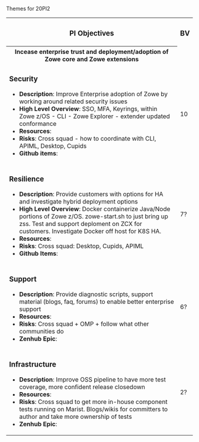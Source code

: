 Themes for 20PI2 

<table>
        <tr>
            <th><h3>PI Objectives</h3></th>
            <th><h3>BV</h3></th>
        </tr>
        <tr>
            <th>Incease enterprise trust and deployment/adoption of Zowe core and Zowe extensions</h2></th>
        </tr>
        <tr>
            <td><h3>Security</h3> 
            <ul>
                <li><b>Description</b>: Improve Enterprise adoption of Zowe by working around related security issues</li>
                <li><b>High Level Overview</b>: SSO, MFA, Keyrings, within Zowe z/OS - CLI - Zowe Explorer - extender  updated conformance</li>
                <li><b>Resources</b>: </li>
                <li><b>Risks</b>: Cross squad - how to coordinate with CLI, APIML, Desktop, Cupids</li>
                <li><b>Github items</b>:</li> 
</li>
            </ul>
            </td>
            <td>10</td>
        </tr>
        <tr>
            <td><h3>Resilience</h3> 
            <ul>
                <li><b>Description</b>: Provide customers with options for HA and investigate hybrid deployment options</li>
                <li><b>High Level Overview</b>: Docker containerize Java/Node portions of Zowe z/OS.  zowe-start.sh to just bring up zss.  Test and support deploment on ZCX for customers. Investigate Docker off host for K8S HA. </li>
                <li><b>Resources</b>: </li>
                <li><b>Risks</b>: Cross squad:  Desktop, Cupids, APIML </li>
                <li><b>Github Items</b>: </li>
            </ul>
            </td>
            <td>7? </td>
        </tr>
        <tr>
            <td><h3>Support</h3> 
            <ul>
                <li><b>Description</b>: Provide diagnostic scripts, support material (blogs, faq, forums) to enable better enterprise support</li>
                <li><b>Resources</b>: </li>
                <li><b>Risks</b>: Cross squad + OMP + follow what other communities do</li>
                <li><b>Zenhub Epic</b>: </li>
            </ul>
            </td>
            <td>6? </td>
        </tr>
        <tr>
            <td><h3>Infrastructure</h3> 
            <ul>
                <li><b>Description</b>: Improve OSS pipeline to have more test coverage, more confident release closedown</li>
                <li><b>Resources</b>: </li>
                <li><b>Risks</b>: Cross squad to get more in-house component tests running on Marist.  Blogs/wikis for committers to author and take more ownership of tests</li>
                <li><b>Zenhub Epic</b>: </li>
            </ul>
            </td>
            <td>2? </td>
        </tr>
</table>


